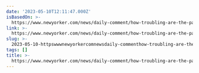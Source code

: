 ```yaml
---
date: '2023-05-10T12:11:47.000Z'
isBasedOn: >-
  https://www.newyorker.com/news/daily-comment/how-troubling-are-the-payments-and-gifts-to-ginni-and-clarence-thomas
link: >-
  https://www.newyorker.com/news/daily-comment/how-troubling-are-the-payments-and-gifts-to-ginni-and-clarence-thomas
slug: >-
  2023-05-10-httpswwwnewyorkercomnewsdaily-commenthow-troubling-are-the-payments-and-gifts-to-ginni-and-clarence-thomas
tags: []
title: >-
  https://www.newyorker.com/news/daily-comment/how-troubling-are-the-payments-and-gifts-to-ginni-and-clarence-thomas
---
```


